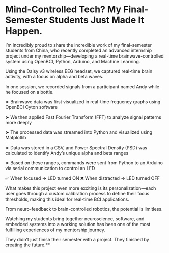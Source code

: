 <h1>Mind-Controlled Tech? My Final-Semester Students Just Made It Happen.</h1>

I’m incredibly proud to share the incredible work of my final-semester students from China, who recently completed an advanced internship project 
under my mentorship—developing a real-time brainwave-controlled system using OpenBCI, Python, Arduino, and Machine Learning.

Using the Daisy v3 wireless EEG headset, we captured real-time brain activity, with a focus on alpha and beta waves.

In one session, we recorded signals from a participant named Andy while he focused on a bottle.

➤ Brainwave data was first visualized in real-time frequency graphs using OpenBCI Cyton software

➤ We then applied Fast Fourier Transform (FFT) to analyze signal patterns more deeply

➤ The processed data was streamed into Python and visualized using Matplotlib

➤ Data was stored in a CSV, and Power Spectral Density (PSD) was calculated to identify Andy’s unique alpha and beta ranges

➤ Based on these ranges, commands were sent from Python to an Arduino via serial communication to control an LED


✅ When focused → LED turned ON
❌ When distracted → LED turned OFF

What makes this project even more exciting is its personalization—each user goes through a custom 
calibration process to define their focus thresholds, making this ideal for real-time BCI applications.

From neuro-feedback to brain-controlled robotics, the potential is limitless.

Watching my students bring together neuroscience, software, and embedded systems into a working solution has been one of the most fulfilling experiences of my mentorship journey.

They didn’t just finish their semester with a project.
They finished by creating the future.**
